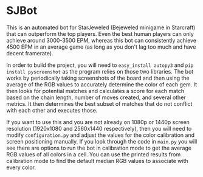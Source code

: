 # SJBot

This is an automated bot for StarJeweled (Bejeweled minigame in Starcraft) that can outperform the top players. Even the best human players can only achieve around 3000-3500 EPM, whereas this bot can consistently achieve 4500 EPM in an average game (as long as you don't lag too much and have decent framerate).

In order to build the project, you will need to `easy_install autopy3` and `pip install pyscreenshot` as the program relies on those two libraries. The bot works by periodically taking screenshots of the board and then using the average of the RGB values to accurately determine the color of each gem. It then looks for potential matches and calculates a score for each match based on the chain length, number of moves created, and several other metrics. It then determines the best subset of matches that do not conflict with each other and executes those.

If you want to use this and you are not already on 1080p or 1440p screen resolution (1920x1080 and 2560x1440 respectively), then you will need to modify `configuration.py` and adjust the values for the color calibration and screen positioning manually. If you look through the code in `main.py` you will see there are options to run the bot in calibration mode to get the average RGB values of all colors in a cell. You can use the printed results from calibration mode to find the default median RGB values to associate with every color.
